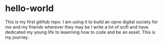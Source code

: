 # hello-world
This is my first gitHub repo. I am using it to build an opne digital society for me and my friends wherever they may be
I write a lot of scifi and have dedicated my young life to leaerning how to code and be an asset. This is my journey.

